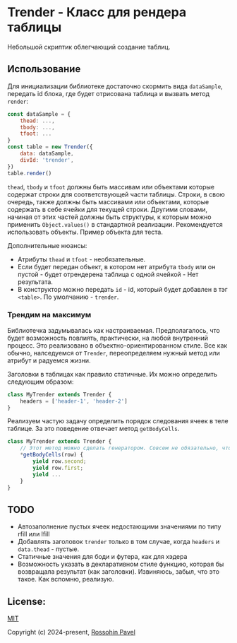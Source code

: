 # Trender - Класс для рендера таблицы

Небольшой скриптик облегчающий создание таблиц.

## Использование

Для инициализации библиотеке достаточно скормить вида `dataSample`, передать id блока, где будет отрисована таблица и вызвать метод `render`:
```js
const dataSample = {
    thead: ...,
    tbody: ...,
    tfoot: ...
}
const table = new Trender({
    data: dataSample,
    divId: 'trender',
})
table.render()
```
`thead`, `tbody` и `tfoot` должны быть массивам или объектами которые содержат строки для соответствующей части таблицы.
Строки, в свою очередь, также должны быть массивами или объектами, которые содержать в себе ячейки для текущей строки.
Другими словами, начиная от этих частей должны быть структуры, к которым можно применить `Object.values()` в стандартной реализации.
Рекомендуется использовать объекты. Пример объекта для теста.

Дополнительные нюансы:
- Атрибуты `thead` и `tfoot` - необязательные.
- Если будет передан объект, в котором нет атрибута `tbody` или он пустой - будет отрендерена таблица с одной ячейкой - Нет результата.
- В конструктор можно передать `id` - id, который будет добавлен в тэг `<table>`. По умолчанию - `trender`.

### Трендим на максимум

Библиотечка задумывалась как настраиваемая. Предполагалось, что будет возможность повлиять, практически, на любой внутренний процесс.
Это реализовано в объектно-ориентированном стиле. Все как обычно, налседуемся от `Trender`, переопределяем нужный метод или атрибут и радуемся жизни.

Заголовки в таблицах как правило статичные. Их можно определить следующим образом:
```js
class MyTrender extends Trender {
    headers = ['header-1', 'header-2']
}
```

Реализуем частую задачу определить порядок следования ячеек в теле таблице. За это поведение отвечает метод `getBodyCells`.
```js
class MyTrender extends Trender {
    // Этот метод можно сделать генератором. Совсем не обязательно, чтобы он отдавал массив.
    *getBodyCells(row) {
        yield row.second;
        yield row.first;
        yield ...
    }
}
```

## TODO

- Автозаполнение пустых ячеек недостающими значениями по типу rfill или lfill
- Добавлять заголовок `trender` только в том случае, когда `headers` и `data.thead` - пустые.
- Статичные значения для боди и футера, как для хэдера
- Возможность указать в декларативном стиле функцию, которая бы возвращала результат (как заголовки). Извиняюсь, забыл, что это такое. Как вспомню, реализую.

## License:

<a href="https://github.com/RossohinPavel/trender/blob/main/LICENSE">MIT</a>

Copyright (c) 2024-present, <a href="https://github.com/RossohinPavel">Rossohin Pavel</a>